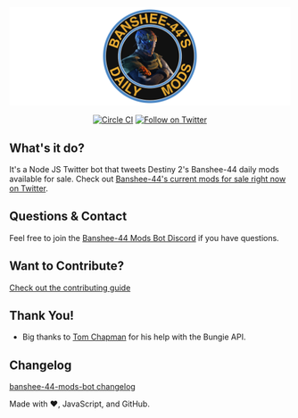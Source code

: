 ![logo](./media/github-readme-banner.png)

<p align="center">
  <a href="https://circleci.com/gh/cujarrett/banshee-44-mods-bot/tree/master"><img alt="Circle CI" src="https://circleci.com/gh/cujarrett/banshee-44-mods-bot/tree/master.svg?style=svg"></a>
  <a href="https://twitter.com/intent/follow?screen_name=babeljs"><img alt="Follow on Twitter" src="https://img.shields.io/twitter/follow/banshee44mods?label=Follow&style=social"></a>
</p>

## What's it do?
It's a Node JS Twitter bot that tweets Destiny 2's Banshee-44 daily mods available for sale. Check
out [Banshee-44's current mods for sale right now on Twitter](https://twitter.com/banshee44mods).

## Questions & Contact
Feel free to join the [Banshee-44 Mods Bot Discord](https://discord.gg/jAA5U52) if you have questions.

## Want to Contribute?
[Check out the contributing guide](CONTRIBUTING.md)

## Thank You!
- Big thanks to [Tom Chapman](https://github.com/justrealmilk) for his help with the Bungie API.

## Changelog
[banshee-44-mods-bot changelog](CHANGELOG.md)

Made with :heart:, JavaScript, and GitHub.
